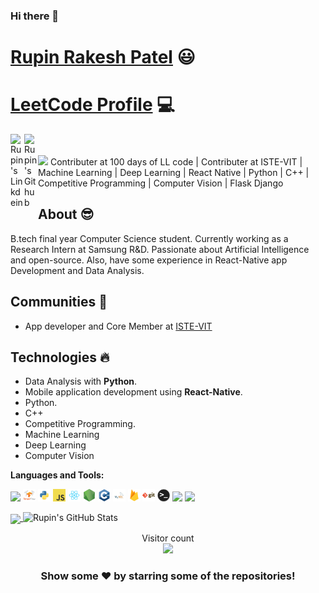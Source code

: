 ### Hi there 👋
 # <a href="https://www.linkedin.com/in/rupin-patel-b1243718b/">Rupin Rakesh Patel</a> :smiley:
  # <a href="https://leetcode.com/patel_rupin_/">LeetCode Profile</a> :computer:
 
<a href="https://www.linkedin.com/in/rupin-patel-b1243718b/">
  <img align="left" alt="Rupin's Linkdein" width="22px" src="https://cdn.jsdelivr.net/npm/simple-icons@v3/icons/linkedin.svg" />
</a>


<a href="https://github.com/patel-rupin2000">
  <img align="left" alt="Rupin's Github" width="22px" src="https://cdn.jsdelivr.net/npm/simple-icons@v3/icons/github.svg" />
</a>


<br/>
<br/>
<img src="https://holopin.io/@patelrupin">
Contributer at 100 days of LL code | Contributer at ISTE-VIT | Machine Learning | Deep Learning | React Native | Python | C++ | Competitive Programming | Computer Vision | Flask Django

## About :sunglasses:
B.tech final year Computer Science student. Currently working as a Research Intern at Samsung R&D. Passionate about Artificial Intelligence and open-source. Also, have some experience in React-Native app Development and Data Analysis.

## Communities :dancers:
- App developer and Core Member at [ISTE-VIT](https://istevit.in/)

## Technologies :fire:
- Data Analysis with **Python**.
- Mobile application development using **React-Native**.
- Python.
- C++
- Competitive Programming.
- Machine Learning
- Deep Learning
- Computer Vision

**Languages and Tools:**  

<code><img height="20" src="https://pytorch.org/assets/images/pytorch-logo.png"></code>
<code><img height="20" src="https://raw.githubusercontent.com/github/explore/80688e429a7d4ef2fca1e82350fe8e3517d3494d/topics/tensorflow/tensorflow.png"></code>
<code><img height="20" src="https://raw.githubusercontent.com/github/explore/80688e429a7d4ef2fca1e82350fe8e3517d3494d/topics/python/python.png"></code>
<code><img height="20" src="https://raw.githubusercontent.com/github/explore/80688e429a7d4ef2fca1e82350fe8e3517d3494d/topics/javascript/javascript.png"></code>
<code><img height="20" src="https://raw.githubusercontent.com/github/explore/80688e429a7d4ef2fca1e82350fe8e3517d3494d/topics/react/react.png"></code>
<code><img height="20" src="https://raw.githubusercontent.com/github/explore/80688e429a7d4ef2fca1e82350fe8e3517d3494d/topics/nodejs/nodejs.png"></code>
<code><img height="20" src="https://raw.githubusercontent.com/github/explore/80688e429a7d4ef2fca1e82350fe8e3517d3494d/topics/cpp/cpp.png"></code>
<code><img height="20" src="https://raw.githubusercontent.com/github/explore/80688e429a7d4ef2fca1e82350fe8e3517d3494d/topics/mysql/mysql.png"></code>
<code><img height="20" src="https://raw.githubusercontent.com/github/explore/80688e429a7d4ef2fca1e82350fe8e3517d3494d/topics/firebase/firebase.png"></code>
<code><img height="20" src="https://raw.githubusercontent.com/github/explore/80688e429a7d4ef2fca1e82350fe8e3517d3494d/topics/git/git.png"></code>
<code><img height="20" src="https://raw.githubusercontent.com/github/explore/80688e429a7d4ef2fca1e82350fe8e3517d3494d/topics/terminal/terminal.png"></code>
<code><img height="20" src="https://static.djangoproject.com/img/logos/django-logo-negative.png"></code>
<code><img height="20" src="https://upload.wikimedia.org/wikipedia/commons/thumb/3/3c/Flask_logo.svg/1200px-Flask_logo.svg.png"></code>


<a href="https://github.com/patel-rupin2000">
  <img align="center" src="https://github-readme-stats.vercel.app/api/top-langs/?username=patel-rupin2000&theme=radical&hide=glsl,python" />
</a>

<img src="https://github-readme-stats.vercel.app/api?username=patel-rupin2000&&show_icons=true&theme=radical&line_height=27&v=5" alt="Rupin's GitHub Stats" />




<p align="center"> 
  Visitor count<br>
  <img src="https://profile-counter.glitch.me/patel-rupin2000/count.svg" />
</p>


<div align="center">

### Show some ❤️ by starring some of the repositories!

</div>

